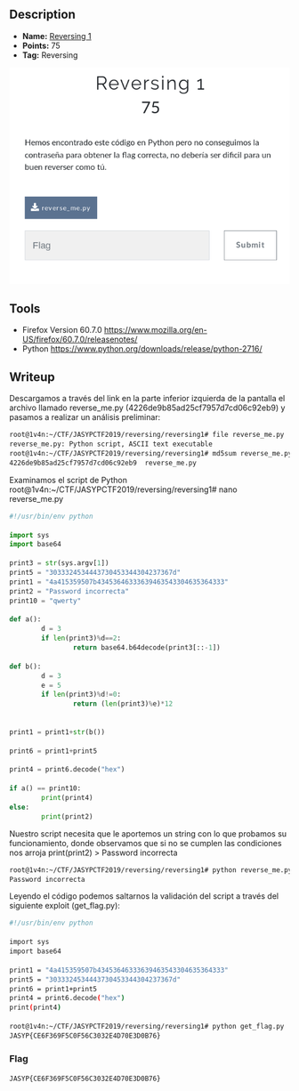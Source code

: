 ## Description
* **Name:** [Reversing 1](https://ctf.interferencias.tech/challenges#Reversing%201)
* **Points:** 75
* **Tag:** Reversing

<p align="center">
<img src="reversing1.png"/>
</p>

## Tools
* Firefox Version 60.7.0 https://www.mozilla.org/en-US/firefox/60.7.0/releasenotes/
* Python https://www.python.org/downloads/release/python-2716/

## Writeup
Descargamos a través del link en la parte inferior izquierda de la pantalla el archivo llamado reverse_me.py (4226de9b85ad25cf7957d7cd06c92eb9) y pasamos a realizar un análisis preliminar:

```bash
root@1v4n:~/CTF/JASYPCTF2019/reversing/reversing1# file reverse_me.py
reverse_me.py: Python script, ASCII text executable
root@1v4n:~/CTF/JASYPCTF2019/reversing/reversing1# md5sum reverse_me.py
4226de9b85ad25cf7957d7cd06c92eb9  reverse_me.py
```
Examinamos el script de Python
root@1v4n:~/CTF/JASYPCTF2019/reversing/reversing1# nano reverse_me.py

```python
#!/usr/bin/env python

import sys
import base64

print3 = str(sys.argv[1])
print5 = "3033324534443730453344304237367d"
print1 = "4a415359507b43453646333639463543304635364333"
print2 = "Password incorrecta"
print10 = "qwerty"

def a():
        d = 3
        if len(print3)%d==2:
                return base64.b64decode(print3[::-1])

def b():
        d = 3
        e = 5
        if len(print3)%d!=0:
                return (len(print3)%e)*12


print1 = print1+str(b())

print6 = print1+print5

print4 = print6.decode("hex")

if a() == print10:
        print(print4)
else:
        print(print2)
```
Nuestro script necesita que le aportemos un string con lo que probamos su funcionamiento, donde observamos que si no se cumplen las condiciones nos arroja print(print2) > Password incorrecta
```bash
root@1v4n:~/CTF/JASYPCTF2019/reversing/reversing1# python reverse_me.py AAAA
Password incorrecta
```
Leyendo el código podemos saltarnos la validación del script a través del siguiente exploit (get_flag.py):

```bash
#!/usr/bin/env python

import sys
import base64

print1 = "4a415359507b43453646333639463543304635364333"
print5 = "3033324534443730453344304237367d"
print6 = print1+print5
print4 = print6.decode("hex")
print(print4)

root@1v4n:~/CTF/JASYPCTF2019/reversing/reversing1# python get_flag.py
JASYP{CE6F369F5C0F56C3032E4D70E3D0B76}
```

### Flag

`JASYP{CE6F369F5C0F56C3032E4D70E3D0B76}`
